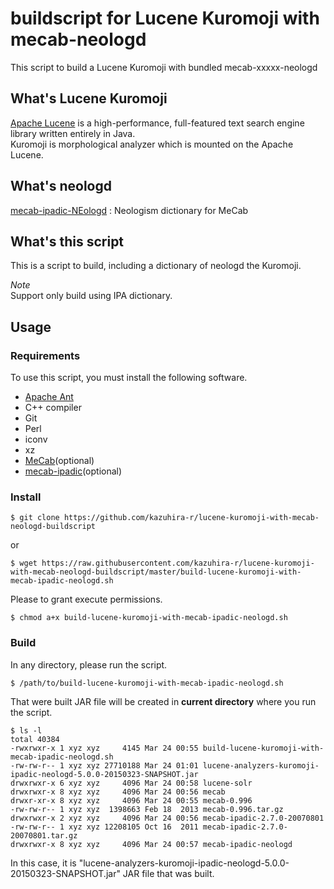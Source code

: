 # buildscript for Lucene Kuromoji with mecab-neologd
This script to build a Lucene Kuromoji with bundled mecab-xxxxx-neologd

## What's Lucene Kuromoji
[Apache Lucene](http://lucene.apache.org/core/) is a high-performance, full-featured text search engine library written entirely in Java.  
Kuromoji is morphological analyzer which is mounted on the Apache Lucene.

## What's neologd
[mecab-ipadic-NEologd](https://github.com/neologd/mecab-ipadic-neologd) : Neologism dictionary for MeCab

## What's this script
This is a script to build, including a dictionary of neologd the Kuromoji.

*Note*  
Support only build using IPA dictionary.

## Usage
### Requirements
To use this script, you must install the following software.

* [Apache Ant](http://ant.apache.org/)
* C++ compiler
* Git
* Perl
* iconv
* xz
* [MeCab](http://mecab.googlecode.com/svn/trunk/mecab/doc/index.html)(optional)
* [mecab-ipadic](http://mecab.googlecode.com/svn/trunk/mecab/doc/index.html)(optional)

### Install
```shellscript
$ git clone https://github.com/kazuhira-r/lucene-kuromoji-with-mecab-neologd-buildscript
```
or
```shellscript
$ wget https://raw.githubusercontent.com/kazuhira-r/lucene-kuromoji-with-mecab-neologd-buildscript/master/build-lucene-kuromoji-with-mecab-ipadic-neologd.sh
```

Please to grant execute permissions.
```shellscript
$ chmod a+x build-lucene-kuromoji-with-mecab-ipadic-neologd.sh
```

### Build
In any directory, please run the script.
```shellscript
$ /path/to/build-lucene-kuromoji-with-mecab-ipadic-neologd.sh
```

That were built JAR file will be created in **current directory** where you run the script.

```shellscript
$ ls -l
total 40384
-rwxrwxr-x 1 xyz xyz     4145 Mar 24 00:55 build-lucene-kuromoji-with-mecab-ipadic-neologd.sh
-rw-rw-r-- 1 xyz xyz 27710188 Mar 24 01:01 lucene-analyzers-kuromoji-ipadic-neologd-5.0.0-20150323-SNAPSHOT.jar
drwxrwxr-x 6 xyz xyz     4096 Mar 24 00:58 lucene-solr
drwxrwxr-x 8 xyz xyz     4096 Mar 24 00:56 mecab
drwxr-xr-x 8 xyz xyz     4096 Mar 24 00:55 mecab-0.996
-rw-rw-r-- 1 xyz xyz  1398663 Feb 18  2013 mecab-0.996.tar.gz
drwxrwxr-x 2 xyz xyz     4096 Mar 24 00:56 mecab-ipadic-2.7.0-20070801
-rw-rw-r-- 1 xyz xyz 12208105 Oct 16  2011 mecab-ipadic-2.7.0-20070801.tar.gz
drwxrwxr-x 8 xyz xyz     4096 Mar 24 00:57 mecab-ipadic-neologd
`````

In this case, it is "lucene-analyzers-kuromoji-ipadic-neologd-5.0.0-20150323-SNAPSHOT.jar" JAR file that was built.
